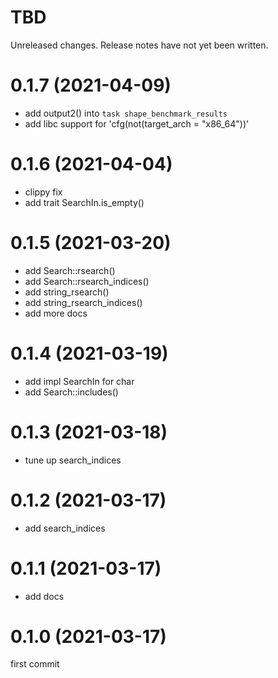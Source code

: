 TBD
===
Unreleased changes. Release notes have not yet been written.

0.1.7 (2021-04-09)
=====

* add output2() into `task shape_benchmark_results`
* add libc support for 'cfg(not(target_arch = "x86_64"))'

0.1.6 (2021-04-04)
=====

* clippy fix
* add trait SearchIn.is_empty()

0.1.5 (2021-03-20)
=====

* add Search::rsearch()
* add Search::rsearch_indices()
* add string_rsearch()
* add string_rsearch_indices()
* add more docs

0.1.4 (2021-03-19)
=====

* add impl SearchIn for char
* add Search::includes()

0.1.3 (2021-03-18)
=====

* tune up search_indices

0.1.2 (2021-03-17)
=====

* add search_indices

0.1.1 (2021-03-17)
=====

* add docs

0.1.0 (2021-03-17)
=====

first commit

